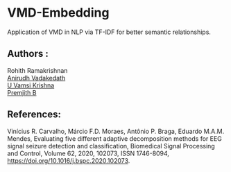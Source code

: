 # VMD-Embedding  
Application of VMD in NLP via TF-IDF for better semantic relationships.  

## Authors :  
Rohith Ramakrishnan  
[Anirudh Vadakedath](https://github.com/anirudhv14)  
[U Vamsi Krishna](https://github.com/vamsi1609)  
[Premjith B](https://github.com/premjithb)

## References:    
Vinícius R. Carvalho, Márcio F.D. Moraes, Antônio P. Braga, Eduardo M.A.M. Mendes, Evaluating five different adaptive decomposition methods for EEG signal seizure detection and classification, Biomedical Signal Processing and Control, Volume 62, 2020, 102073, ISSN 1746-8094, https://doi.org/10.1016/j.bspc.2020.102073.
